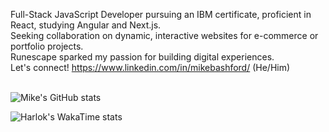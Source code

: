 Full-Stack JavaScript Developer pursuing an IBM certificate, proficient in React, studying Angular and Next.js. <br/>
Seeking collaboration on dynamic, interactive websites for e-commerce or portfolio projects. <br/>
Runescape sparked my passion for building digital experiences. <br/>
Let's connect!  https://www.linkedin.com/in/mikebashford/ (He/Him)<br/>
<br/>

![Mike's GitHub stats](https://github-readme-stats.vercel.app/api?username=mikebashford&theme=dark&show_icons=true)

![Harlok's WakaTime stats](https://github-readme-stats.vercel.app/api/wakatime?username=018d90d9-f665-4c7b-bbd2-61d074d5e2ee)

